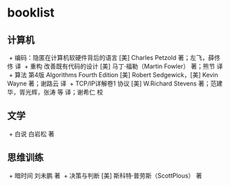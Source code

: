 # booklist
## 计算机
  + 编码：隐匿在计算机软硬件背后的语言 [美] Charles Petzold 著；左飞，薛佟佟 译
  + 重构 改善既有代码的设计 [美] 马丁·福勒（Martin Fowler） 著；熊节 译
  + 算法 第4版 Algorithms Fourth Edition [美] Robert Sedgewick，[美] Kevin Wayne 著；谢路云 译
  + TCP/IP详解卷1 协议 [美] W.Richard Stevens 著；范建华，胥光辉，张涛 等 译；谢希仁 校
## 文学
  + 白说 白岩松 著
## 思维训练
  + 暗时间 刘未鹏 著
  + 决策与判断 [美] 斯科特·普劳斯（ScottPlous） 著

